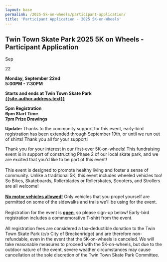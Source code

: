 ```yaml
---
layout: base
permalink: /2025-5k-on-wheels/participant-application/
title: 'Participant Application - 2025 5K-on-Wheels'
---
```


<div class="zeffy-event-application">
<div class="info-section__text">
<h2>Twin Town Skate Park 2025 5K on Wheels - Participant Application</h2>
<div class="date-info-line"><div class="calendar-box"><p>Sep</p><p>22</p></div><p><b>Monday, September 22nd<br />5:00PM - 7:30PM</b></p><p><b>Starts and ends at Twin Town Skate Park<br /><a href="{{site.author.address.link}}">{{site.author.address.text}}</a></b></p><p><b>5pm Registration<br />6pm Start Time<br />7pm Prize Drawings</b></p></div>
<p><b>Update:</b> Thanks to the community support for this event, early-bird registration has been extended through September 19th, or until we run out of shirts! Thank you all for your support!</b></p>
<p>Thank you for your interest in our first-ever 5K-on-wheels! This fundraising event is in support of constructing Phase 2 of our local skate park, and we are excited that you'd like to be part of this event!<br /><br />This event is designed to promote healthy living and foster a sense of community. Unlike a traditional 5K, this event includes wheeled vehicles too! So Bikes, Skateboards, Rollerblades or Rollerskates, Scooters, and Strollers are all welcome!<br /><br /><u><b>No motor vehicles allowed!</b></u> Only vehicles that you propel yourself are permitted on some of the sidewalks and trails we'll be using for the event.<br /><br />Registration for the event is <u><b>open</b></u>, so please sign-up below! Early-bird registration includes a commemorative T-shirt from the event.<br /><br />All registration fees are considered a tax-deductible donation to the Twin Town Skate Park (c/o City of Breckenridge) and are therefore non-refundable, even in the event that the 5K-on-wheels is canceled. We will take reasonable measures to proceed with the 5K-on-wheels, but due to the outdoor nature of the event, severe weather circumstances may cause cancellation at the sole discretion of the Twin Town Skate Park Committee.
</div>
<div class="iframe-container" style="position:relative;overflow:hidden;"><iframe title='Donation form powered by Zeffy' style='position: absolute; border: 0; top:0;left:0;bottom:0;right:0;width:100%;height:100%' src='https://www.zeffy.com/embed/ticketing/twin-town-skate-park-5k-on-wheels-participant-form' allowpaymentrequest allowTransparency="true"></iframe></div>
</div>
